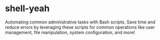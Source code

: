 # shell-yeah

Automating common administrative tasks with Bash scripts. Save time and reduce errors by leveraging these scripts for common operations like user management, file manipulation, system configuration, and more!
